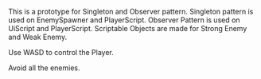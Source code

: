This is a prototype for Singleton and Observer pattern.
Singleton pattern is used on EnemySpawner and PlayerScript.
Observer Pattern is used on UiScript and PlayerScript.
Scriptable Objects are made for Strong Enemy and Weak Enemy.


Use WASD to control the Player.

Avoid all the enemies.
